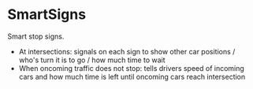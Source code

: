 # SmartSigns
Smart stop signs.
- At intersections: signals on each sign to show other car positions / who's turn it is to go / how much time to wait
- When oncoming traffic does not stop: tells drivers speed of incoming cars and how much time is left until oncoming cars reach intersection
